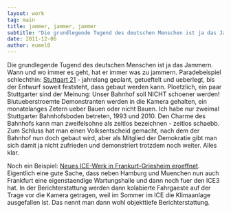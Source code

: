 ```yaml
---
layout: work
tag: main
title: jammer, jammer, jammer
subtitle: "Die grundlegende Tugend des deutschen Menschen ist ja das Jammern. Wann und wo immer es geht, hat er immer was zu jammern. Paradebeispiel schlechthin: Stuttgart 21 - jahrelang geplant, getueftelt und ueberlegt, bis der Entwurf soweit feststeht, dass&hellip;"
date: 2011-12-06
author: eumel8
---
```


<p>Die grundlegende Tugend des deutschen Menschen ist ja das Jammern. Wann und wo immer es geht, hat er immer was zu jammern. Paradebeispiel schlechthin: <a href="http://de.wikipedia.org/wiki/Stuttgart_21">Stuttgart 21</a> - jahrelang geplant, getueftelt und ueberlegt, bis der Entwurf soweit feststeht, dass gebaut werden kann. Ploetzlich, ein paar Stuttgarter sind der Meinung: Unser Bahnhof soll NICHT schoener werden! Blutueberstroemte Demonstranten werden in die Kamera gehalten, ein monatelanges Zetern ueber Bauen oder nicht Bauen. Ich habe nur zweimal Stuttgarter Bahnhofsboden betreten, 1993 und 2010. Den Charme des Bahnhofs kann man zweifelsohne als zeitlos bezeichnen - zeitlos schaebb. Zum Schluss hat man einen Volksentscheid gemacht, nach dem der Bahnhof nun doch gebaut wird, aber als Mitglied der Demokratie gibt man sich damit ja nicht zufrieden und demonstriert trotzdem noch weiter. Alles klar.</p>
<p>Noch ein Beispiel: <a href="http://www.zughalt.de/2011/12/db-fernverkehr-eroffnet-neues-ice-werk-in-frankfurt-griesheim/">Neues ICE-Werk in Frankurt-Griesheim eroeffnet</a>. Eigentlich eine gute Sache, dass neben Hamburg und Muenchen nun auch Frankfurt eine eigenstaendige Wartungshalle und dann noch fuer den ICE3 hat. In der Berichterstattung werden dann kolabierte Fahrgaeste auf der Trage vor die Kamera getragen, weil im Sommer im ICE die Klimaanlage ausgefallen ist. Das nennt man dann wohl objekttiefe Berichterstattung.</p>
